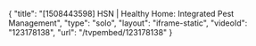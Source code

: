 {
    "title": "[1508443598] HSN | Healthy Home: Integrated Pest Management",
    "type": "solo",
    "layout": "iframe-static",
    "videoId": "123178138",
    "url": "\/tvpembed\/123178138"
}